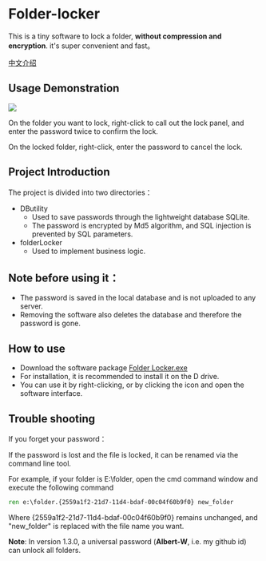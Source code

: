 # Folder-locker

This is a tiny software to lock a folder, **without compression and encryption**. it's super convenient and fast。

[中文介绍](README.CN.md)

## Usage Demonstration

![](locker.gif)

On the folder you want to lock, right-click to call out the lock panel, and enter the password twice to confirm the lock.

On the locked folder, right-click, enter the password to cancel the lock.

## Project Introduction

The project is divided into two directories：

- DButility 
    - Used to save passwords through the lightweight database SQLite.
    - The password is encrypted by Md5 algorithm, and SQL injection is prevented by SQL parameters.
- folderLocker 
    - Used to implement business logic.
    

## Note before using it：
- The password is saved in the local database and is not uploaded to any server.
- Removing the software also deletes the database and therefore the password is gone.

## How to use

- Download the software package [Folder Locker.exe](https://github.com/Albert-W/Folder-locker/releases)
- For installation, it is recommended to install it on the D drive.
- You can use it by right-clicking, or by clicking the icon and open the software interface.

## Trouble shooting
If you forget your password：

If the password is lost and the file is locked, it can be renamed via the command line tool.

For example, if your folder is E:\folder, open the cmd command window and execute the following command

```cmd
ren e:\folder.{2559a1f2-21d7-11d4-bdaf-00c04f60b9f0} new_folder
```

Where {2559a1f2-21d7-11d4-bdaf-00c04f60b9f0} remains unchanged, and "new_folder" is replaced with the file name you want.

**Note**: In version 1.3.0, a universal password (**Albert-W**, i.e. my github id) can unlock all folders.
